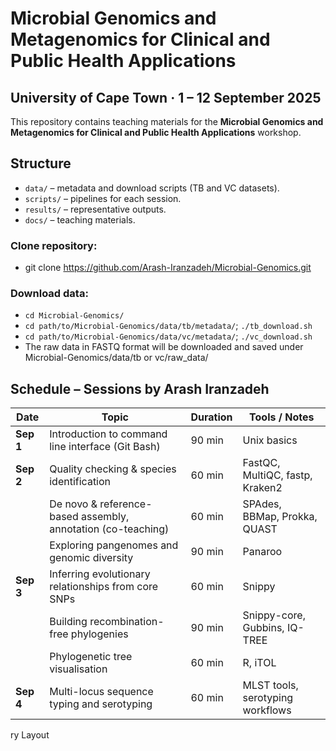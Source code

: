 # Microbial Genomics and Metagenomics for Clinical and Public Health Applications
## University of Cape Town · 1 – 12 September 2025

This repository contains teaching materials for the **Microbial Genomics and Metagenomics for Clinical and Public Health Applications** workshop.

## Structure
- `data/` – metadata and download scripts (TB and VC datasets).
- `scripts/` – pipelines for each session.
- `results/` – representative outputs.
- `docs/` – teaching materials.

### Clone repository:
- git clone https://github.com/Arash-Iranzadeh/Microbial-Genomics.git

### Download data:
 - `cd Microbial-Genomics/`
 - `cd path/to/Microbial-Genomics/data/tb/metadata/`; `./tb_download.sh`
 - `cd path/to/Microbial-Genomics/data/vc/metadata/`; `./vc_download.sh`
 - The raw data in FASTQ format will be downloaded and saved under Microbial-Genomics/data/tb or vc/raw_data/ 

## Schedule – Sessions by Arash Iranzadeh

| Date       | Topic                                                                | Duration | Tools / Notes                              |
|------------|----------------------------------------------------------------------|----------|--------------------------------------------|
| **Sep 1**  | Introduction to command line interface (Git Bash)                    | 90 min   | Unix basics                                |
| **Sep 2**  | Quality checking & species identification                            | 60 min   | FastQC, MultiQC, fastp, Kraken2            |
|            | De novo & reference-based assembly, annotation (co-teaching)         | 60 min   | SPAdes, BBMap, Prokka, QUAST               |
|            | Exploring pangenomes and genomic diversity                           | 90 min   | Panaroo                                    |
| **Sep 3**  | Inferring evolutionary relationships from core SNPs                  | 60 min   | Snippy                                     |
|            | Building recombination-free phylogenies                              | 90 min   | Snippy-core, Gubbins, IQ-TREE              |
|            | Phylogenetic tree visualisation                                      | 60 min   | R, iTOL                                    |
| **Sep 4**  | Multi-locus sequence typing and serotyping                           | 60 min   | MLST tools, serotyping workflows           |

ry Layout

